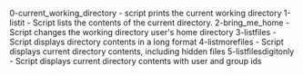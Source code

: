 0-current_working_directory - script prints the current working directory
1-listit - Script lists the contents of the current directory.
2-bring_me_home - Script changes the working directory user's home directory
3-listfiles - Script displays directory contents in a long format
4-listmorefiles - Script displays current directory contents, including hidden files
5-listfilesdigitonly - Script displays current directory contents with user and group ids
